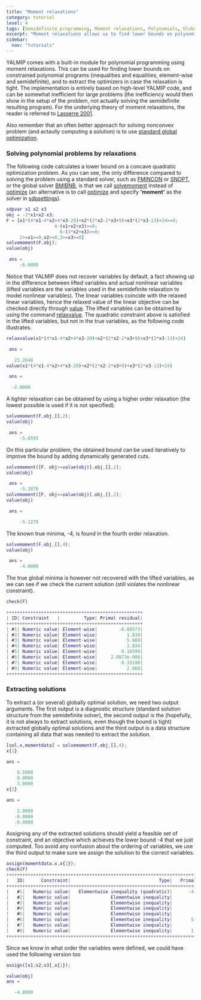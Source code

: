```yaml
---
title: "Moment relaxations"
category: tutorial
level: 4
tags: [Semidefinite programming, Moment relaxations, Polynomials, Global optimization, Nonconvex quadratic programming, Nonconvex programming]
excerpt: "Moment relaxations allows us to find lower bounds on polynomial optimization problems using semidefinite programming"
sidebar:
  nav: "tutorials"
---
```



YALMIP comes with a built-in module for polynomial programming using moment relaxations. This can be used for finding lower bounds on constrained polynomial programs (inequalities and equalities, element-wise and semidefinite), and to extract the optimizers in case the relaxation is tight. The implementation is entirely based on high-level YALMIP code, and can be somewhat inefficient for large problems (the inefficiency would then show in the setup of the problem, not actually solving the semidefinite resulting program). For the underlying theory of moment relaxations, the reader is referred to [Lasserre 2001](/reference/lassere2001).

Also remember that an often better approach for solving nonconvex problem (and actaully computing a solution) is to use [standard global optimization](/tutorial/globaloptimization).

### Solving polynomial problems by relaxations

The following code calculates a lower bound on a concave quadratic optimization problem. As you can see, the only difference compared to solving the problem using a standard solver, such as [FMINCON](/solver/fmincon) or [SNOPT](/solver/snopt), or the global solver [BMIBNB](/solver/bmibnb), is that we call [solvemoment](/command/solvemoment) instead of [optimize](/command/optimize) (an alternative is to call [optimize](/command/optimize) and specify **'moment'** as the solver in [sdpsettings](/command/sdpsettings)).

````matlab
sdpvar x1 x2 x3
obj = -2*x1+x2-x3;
F = [x1*(4*x1-4*x2+4*x3-20)+x2*(2*x2-2*x3+9)+x3*(2*x3-13)+24>=0;
                  4-(x1+x2+x3)>=0;
                    6-(3*x2+x3)>=0;
     2>=x1>=0,x2>=0,3>=x3>=0]
solvemoment(F,obj);
value(obj)

 ans =
     -6.0000
````

Notice that YALMIP does not recover variables by default, a fact showing up in the difference between lifted variables and actual nonlinear variables (lifted variables are the variables used in the semidefinite relaxation to model nonlinear variables). The linear variables coincide with the relaxed linear variables, hence the relaxed value of the linear objective can be checked directly through [value](/command/value). The lifted variables can be obtained by using the command [relaxvalue](/command/relaxvalue). The quadratic constraint above is satisfied in the lifted variables, but not in the true variables, as the following code illustrates.

````matlab
relaxvalue(x1*(4*x1-4*x2+4*x3-20)+x2*(2*x2-2*x3+9)+x3*(2*x3-13)+24)

 ans =

   23.2648
value(x1*(4*x1-4*x2+4*x3-20)+x2*(2*x2-2*x3+9)+x3*(2*x3-13)+24)

 ans =

  -2.0000
````

A tighter relaxation can be obtained by using a higher order relaxation (the lowest possible is used if it is not specified).

````matlab
solvemoment(F,obj,[],2);
value(obj)

 ans =
     -5.6593
````

On this particular problem, the obtained bound can be used iteratively to improve the bound by adding dynamically generated cuts.

````matlab
solvemoment([F, obj>=value(obj)],obj,[],2);
value(obj)

 ans =
     -5.3870
solvemoment([F, obj>=value(obj)],obj,[],2);
value(obj)

 ans =

     -5.1270
````

The known true minima, -4, is found in the fourth order relaxation.

````matlab
solvemoment(F,obj,[],4);
value(obj)

 ans =
     -4.0000
````

The true global minima is however not recovered with the lifted variables, as we can see if we check the current solution (still violates the nonlinear constraint).

````matlab
check(F)

+++++++++++++++++++++++++++++++++++++++++++++++++++
| ID| Constraint   |         Type| Primal residual|
+++++++++++++++++++++++++++++++++++++++++++++++++++
| #1| Numeric value| Element-wise|        -0.88573|
| #2| Numeric value| Element-wise|           1.834|
| #3| Numeric value| Element-wise|           5.668|
| #4| Numeric value| Element-wise|           1.834|
| #5| Numeric value| Element-wise|         0.16599|
| #6| Numeric value| Element-wise|     2.0873e-006|
| #7| Numeric value| Element-wise|         0.33198|
| #8| Numeric value| Element-wise|           2.668|
+++++++++++++++++++++++++++++++++++++++++++++++++++
````

### Extracting solutions

To extract a (or several) globally optimal solution, we need two output arguments. The first output is a diagnostic structure (standard solution structure from the semidefinite solver), the second output is the (hopefully, it is not always to extract solutions, even though the bound is tight) extracted globally optimal solutions and the third output is a data structure containing all data that was needed to extract the solution.

````matlab
[sol,x,momentdata] = solvemoment(F,obj,[],4);
x{1}

ans =

    0.5000
    0.0000
    3.0000
x{2}

ans =

    2.0000
   -0.0000
   -0.0000
````

Assigning any of the extracted solutions should yield a feasible set of constraint, and an objective which achieves the lower bound -4 that we just computed. Too avoid any confusion about the ordering of variables, we use the third output to make sure we assign the solution to the correct variables.

````matlab
assign(momentdata.x,x{1});
check(F)
+++++++++++++++++++++++++++++++++++++++++++++++++++++++++++++++++++++++++++++++++
|   ID|      Constraint|                                 Type|   Primal residual|
+++++++++++++++++++++++++++++++++++++++++++++++++++++++++++++++++++++++++++++++++
|   #1|   Numeric value|   Elementwise inequality (quadratic)|      -4.1666e-006|
|   #2|   Numeric value|               Elementwise inequality|               0.5|
|   #3|   Numeric value|               Elementwise inequality|                 3|
|   #4|   Numeric value|               Elementwise inequality|               0.5|
|   #5|   Numeric value|               Elementwise inequality|               1.5|
|   #6|   Numeric value|               Elementwise inequality|       5.9515e-007|
|   #7|   Numeric value|               Elementwise inequality|                 3|
|   #8|   Numeric value|               Elementwise inequality|       1.4818e-006|
+++++++++++++++++++++++++++++++++++++++++++++++++++++++++++++++++++++++++++++++++
````


Since we know in what order the variables were defined, we could have used the following version too

````matlab
assign([x1;x2;x3],x{1});

value(obj)
ans =

   -4.0000
````
